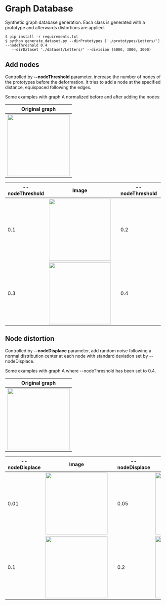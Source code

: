 # Graph Database

Synthetic graph database generation. Each class is generated with a prototype and afterwards distortions are applied.

    $ pip install -r requirements.txt
    $ python generate_dataset.py --dirPrototypes ['./prototypes/Letters/'] --nodeThreshold 0.4  
       --dirDataset './dataset/Letters/' --division (5000, 3000, 3000)
    
## Add nodes

Controlled by __--nodeThreshold__ parameter, increase the number of nodes of the prototypes before the deformation. It tries to add a node at the specified distance, equispaced following the edges.

Some examples with graph A normalized before and after adding the nodes:

|Original graph |
| ------------- |
|<img src="https://github.com/priba/graph_db/blob/master/readme_plots/A.png" width="200">|

| --nodeThreshold  | Image | | --nodeThreshold  | Image |
| ------------- | ------------- | ------------- | ------------- | ------------- |
| 0.1  | <img src="https://github.com/priba/graph_db/blob/master/readme_plots/A_01.png" width="200"> | | 0.2 | <img src="https://github.com/priba/graph_db/blob/master/readme_plots/A_02.png" width="200"> |
| 0.3  | <img src="https://github.com/priba/graph_db/blob/master/readme_plots/A_03.png" width="200"> | | 0.4 | <img src="https://github.com/priba/graph_db/blob/master/readme_plots/A_04.png" width="200"> |

## Node distortion

Controlled by __--nodeDisplace__ parameter, add random noise following a normal distribution center at each node with standard deviation set by --nodeDisplace.

Some examples with graph A where --nodeThreshold has been set to 0.4.

|Original graph |
| ------------- |
|<img src="https://github.com/priba/graph_db/blob/master/readme_plots/A_04.png" width="200">|

| --nodeDisplace  | Image | | --nodeDisplace  | Image |
| ------------- | ------------- | ------------- | ------------- | ------------- |
| 0.01  | <img src="https://github.com/priba/graph_db/blob/master/readme_plots/A_04_001.png" width="200"> | | 0.05 | <img src="https://github.com/priba/graph_db/blob/master/readme_plots/A_04_005.png" width="200"> |
| 0.1   | <img src="https://github.com/priba/graph_db/blob/master/readme_plots/A_04_01.png" width="200"> | | 0.2 | <img src="https://github.com/priba/graph_db/blob/master/readme_plots/A_04_02.png" width="200"> |
